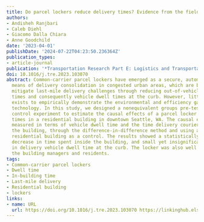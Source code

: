 ```yaml
---
title: Do parcel lockers reduce delivery times? Evidence from the field
authors:
- Andisheh Ranjbari
- Caleb Diehl
- Giacomo Dalla Chiara
- Anne Goodchild
date: '2023-04-01'
publishDate: '2024-07-22T04:23:50.236364Z'
publication_types:
- article-journal
publication: '*Transportation Research Part E: Logistics and Transportation Review*'
doi: 10.1016/j.tre.2023.103070
abstract: Common-carrier parcel lockers have emerged as a secure, automated, self-service
  means of delivery consolidation in congested urban areas, which are believed to
  mitigate last-mile delivery challenges through reducing out-of-vehicle delivery
  times and consequently vehicle dwell times at the curb. However, little research
  exists to empirically demonstrate the environmental and efficiency gains from this
  technology. In this study, we designed a nonequivalent groups pre-test/post-test
  control experiment to estimate the causal effects of a parcel locker on delivery
  times in a residential building in downtown Seattle, WA. The causal effects are
  measured in terms of vehicle dwell time and the time delivery couriers spend inside
  the building, through the difference-in-difference method and using a similar nearby
  residential building as a control. The results showed a statistically significant
  decrease in time spent inside the building, and small yet insignificant reduction
  in delivery vehicle dwell time at the curb. The locker was also well received by
  the building managers and residents.
tags:
- Common-carrier parcel lockers
- Dwell time
- In-building time
- Last-mile delivery
- Residential building
- lockers
links:
- name: URL
  url: https://doi.org/10.1016/j.tre.2023.103070 https://linkinghub.elsevier.com/retrieve/pii/S1366554523000583
---
```


